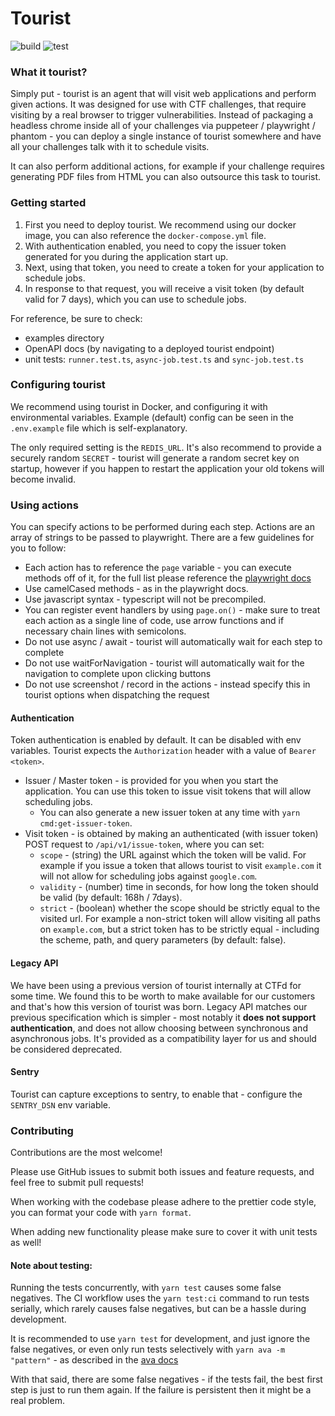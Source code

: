 # Tourist

![build](https://github.com/ctfd/tourist/actions/workflows/docker.yml/badge.svg)
![test](https://github.com/ctfd/tourist/actions/workflows/test.yml/badge.svg)


### What it tourist?

Simply put - tourist is an agent that will visit web applications and perform given actions.
It was designed for use with CTF challenges, that require visiting by a real browser to trigger vulnerabilities.
Instead of packaging a headless chrome inside all of your challenges via puppeteer / playwright / phantom - you can
deploy a single instance of tourist somewhere and have all your challenges talk with it to schedule visits.

It can also perform additional actions, for example if your challenge requires generating PDF files from HTML
you can also outsource this task to tourist.


### Getting started

1. First you need to deploy tourist. We recommend using our docker image, you can also reference the `docker-compose.yml` file.
2. With authentication enabled, you need to copy the issuer token generated for you during the application start up.
3. Next, using that token, you need to create a token for your application to schedule jobs.
4. In response to that request, you will receive a visit token (by default valid for 7 days), which you can use to schedule jobs.

For reference, be sure to check:
- examples directory
- OpenAPI docs (by navigating to a deployed tourist endpoint)
- unit tests: `runner.test.ts`, `async-job.test.ts` and `sync-job.test.ts`


### Configuring tourist

We recommend using tourist in Docker, and configuring it with environmental variables. Example (default) config can be
seen in the `.env.example` file which is self-explanatory.

The only required setting is the `REDIS_URL`. It's also recommend to provide a securely random `SECRET` - tourist will
generate a random secret key on startup, however if you happen to restart the application your old tokens will become
invalid.


### Using actions

You can specify actions to be performed during each step. Actions are an array of strings to be passed to playwright.
There are a few guidelines for you to follow:

- Each action has to reference the `page` variable - you can execute methods off of it, for the full list please reference the [playwright docs](https://playwright.dev/docs/api/class-page)
- Use camelCased methods - as in the playwright docs.
- Use javascript syntax - typescript will not be precompiled.
- You can register event handlers by using `page.on()` - make sure to treat each action as a single line of code, use arrow functions and if necessary chain lines with semicolons. 
- Do not use async / await - tourist will automatically wait for each step to complete
- Do not use waitForNavigation - tourist will automatically wait for the navigation to complete upon clicking buttons
- Do not use screenshot / record in the actions - instead specify this in tourist options when dispatching the request


#### Authentication

Token authentication is enabled by default. It can be disabled with env variables. Tourist expects the `Authorization` header with a value of `Bearer <token>`.

- Issuer / Master token - is provided for you when you start the application. You can use this token to issue visit tokens that will allow scheduling jobs.
  - You can also generate a new issuer token at any time with `yarn cmd:get-issuer-token`.
- Visit token - is obtained by making an authenticated (with issuer token) POST request to `/api/v1/issue-token`, where you can set:
  - `scope` - (string) the URL against which the token will be valid. For example if you issue a token that allows tourist to visit `example.com` it will not allow for scheduling jobs against `google.com`.
  - `validity` - (number) time in seconds, for how long the token should be valid (by default: 168h / 7days).
  - `strict` - (boolean) whether the scope should be strictly equal to the visited url. For example a non-strict token will allow visiting all paths on `example.com`, but a strict token has to be strictly equal - including the scheme, path, and query parameters (by default: false).

#### Legacy API

We have been using a previous version of tourist internally at CTFd for some time. We found this to be worth to make
available for our customers and that's how this version of tourist was born. Legacy API matches our previous
specification which is simpler - most notably it **does not support authentication**, and does not allow choosing between
synchronous and asynchronous jobs. It's provided as a compatibility layer for us and should be considered deprecated.


#### Sentry

Tourist can capture exceptions to sentry, to enable that - configure the `SENTRY_DSN` env variable.


### Contributing

Contributions are the most welcome!

Please use GitHub issues to submit both issues and feature requests, and feel free to submit pull requests!

When working with the codebase please adhere to the prettier code style, you can format your code with `yarn format`.

When adding new functionality please make sure to cover it with unit tests as well!

#### Note about testing:

Running the tests concurrently, with `yarn test` causes some false negatives. The CI workflow uses the `yarn test:ci`
command to run tests serially, which rarely causes false negatives, but can be a hassle during development.

It is recommended to use `yarn test` for development, and just ignore the false negatives, or even only run tests
selectively with `yarn ava -m "pattern"` - as described in the [ava docs](https://github.com/avajs/ava/blob/main/docs/05-command-line.md#running-tests-with-matching-titles)

With that said, there are some false negatives - if the tests fail, the best first step is just to run them again.
If the failure is persistent then it might be a real problem.

